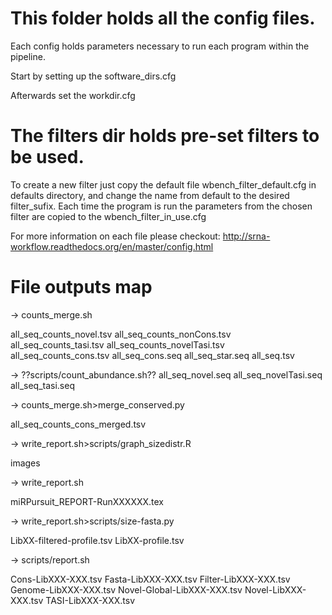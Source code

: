 This folder holds all the config files.
=======================================

Each config holds parameters necessary to run each program within the pipeline.

Start by setting up the software_dirs.cfg

Afterwards set the workdir.cfg 

The filters dir holds pre-set filters to be used.
================================================
 To create a new filter just copy the default file wbench_filter_default.cfg in defaults directory, and change the name from default to the desired filter_sufix.
 Each time the program is run the parameters from the chosen filter are copied to the wbench_filter_in_use.cfg

For more information on each file please checkout: http://srna-workflow.readthedocs.org/en/master/config.html




File outputs map
================


-> counts_merge.sh

  all_seq_counts_novel.tsv
  all_seq_counts_nonCons.tsv
  all_seq_counts_tasi.tsv
  all_seq_counts_novelTasi.tsv
  all_seq_counts_cons.tsv
  all_seq_cons.seq
  all_seq_star.seq
  all_seq.tsv

-> ??scripts/count_abundance.sh??
all_seq_novel.seq
all_seq_novelTasi.seq
all_seq_tasi.seq


-> counts_merge.sh>merge_conserved.py
  
  all_seq_counts_cons_merged.tsv


-> write_report.sh>scripts/graph_sizedistr.R

  images


-> write_report.sh

  miRPursuit_REPORT-RunXXXXXX.tex


-> write_report.sh>scripts/size-fasta.py

  LibXX-filtered-profile.tsv
  LibXX-profile.tsv


-> scripts/report.sh

  Cons-LibXXX-XXX.tsv
  Fasta-LibXXX-XXX.tsv
  Filter-LibXXX-XXX.tsv
  Genome-LibXXX-XXX.tsv
  Novel-Global-LibXXX-XXX.tsv
  Novel-LibXXX-XXX.tsv
  TASI-LibXXX-XXX.tsv
